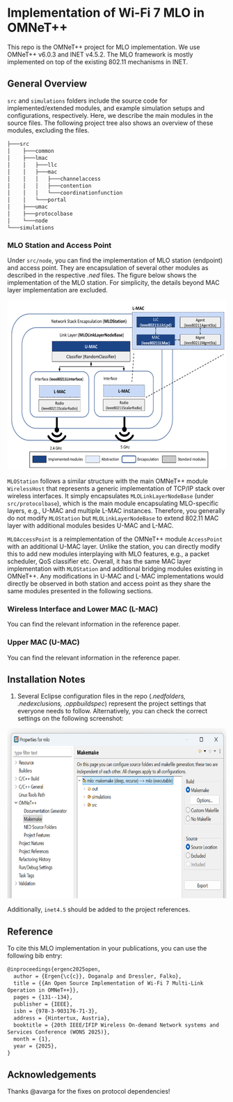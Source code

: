 # Implementation of Wi-Fi 7 MLO in OMNeT++ #

This repo is the OMNeT++ project for MLO implementation. We use OMNeT++ v6.0.3 and INET v4.5.2. The MLO framework is mostly implemented on top of the existing 802.11 mechanisms in INET. 

## General Overview

`src` and `simulations` folders include the source code for implemented/extended modules, and example simulation setups and configurations, respectively. Here, we describe the main modules in the source files. The following project tree also shows an overview of these modules, excluding the files.

```
├───src
│    ├───common
│    ├───lmac
│    │   ├───llc
│    │   ├───mac
│    │   │   ├───channelaccess
│    │   │   ├───contention
│    │   │   └───coordinationfunction
│    │   └───portal
│    ├───umac
│    ├───protocolbase
│    └───node
└───simulations
```

### MLO Station and Access Point

Under `src/node`, you can find the implementation of MLO station (endpoint) and access point. They are encapsulation of several other modules as described in the respective *.ned* files. The figure below shows the implementation of the MLO station. For simplicity, the details beyond MAC layer implementation are excluded.

<p align="center"><img src="images/mlo-omnet.png" alt="architecture" height="390" width="550"></p>

`MLOStation` follows a similar structure with the main OMNeT++ module `WirelessHost` that represents a generic implementation of TCP/IP stack over wireless interfaces. It simply encapsulates `MLOLinkLayerNodeBase` (under `src/protocolbase`), which is the main module encapsulating MLO-specific layers, e.g., U-MAC and multiple L-MAC instances. Therefore, you generally do not modify `MLOStation` but `MLOLinkLayerNodeBase` to extend 802.11 MAC layer with additional modules besides U-MAC and L-MAC.

`MLOAccessPoint` is a reimplementation of the OMNeT++ module `AccessPoint` with an additional U-MAC layer. Unlike the station, you can directly modify this to add new modules interplaying with MLO features, e.g., a packet scheduler, QoS classifier etc. Overall, it has the same MAC layer implementation with `MLOStation` and additional bridging modules existing in OMNeT++. Any modifications in U-MAC and L-MAC implementations would directly be observed in both station and access point as they share the same modules presented in the following sections.

### Wireless Interface and Lower MAC (L-MAC)

You can find the relevant information in the reference paper.

### Upper MAC (U-MAC)

You can find the relevant information in the reference paper.

## Installation Notes 

1. Several Eclipse configuration files in the repo (*.nedfolders, .nedexclusions, .oppbuildspec*) represent the project settings that everyone needs to follow. Alternatively, you can check the correct settings on the following screenshot:

<p align="center"><img src="images/project-settings.png" alt="settings" height="390" width="550"></p>

Additionally, `inet4.5` should be added to the project references.

## Reference

To cite this MLO implementation in your publications, you can use the following bib entry:
```
@inproceedings{ergenc2025open,
  author = {Ergen{\c{c}}, Doganalp and Dressler, Falko},
  title = {{An Open Source Implementation of Wi-Fi 7 Multi-Link Operation in OMNeT++}},
  pages = {131--134},
  publisher = {IEEE},
  isbn = {978-3-903176-71-3},
  address = {Hintertux, Austria},
  booktitle = {20th IEEE/IFIP Wireless On-demand Network systems and Services Conference (WONS 2025)},
  month = {1},
  year = {2025},
}
```

## Acknowledgements

Thanks @avarga for the fixes on protocol dependencies!
